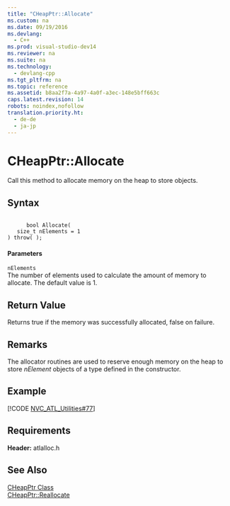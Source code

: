```yaml
---
title: "CHeapPtr::Allocate"
ms.custom: na
ms.date: 09/19/2016
ms.devlang: 
  - C++
ms.prod: visual-studio-dev14
ms.reviewer: na
ms.suite: na
ms.technology: 
  - devlang-cpp
ms.tgt_pltfrm: na
ms.topic: reference
ms.assetid: b8aa2f7a-4a97-4a0f-a3ec-148e5bff663c
caps.latest.revision: 14
robots: noindex,nofollow
translation.priority.ht: 
  - de-de
  - ja-jp
---
```

# CHeapPtr::Allocate
Call this method to allocate memory on the heap to store objects.  
  
## Syntax  
  
```  
  
      bool Allocate(  
   size_t nElements = 1   
) throw( );  
```  
  
#### Parameters  
 `nElements`  
 The number of elements used to calculate the amount of memory to allocate. The default value is 1.  
  
## Return Value  
 Returns true if the memory was successfully allocated, false on failure.  
  
## Remarks  
 The allocator routines are used to reserve enough memory on the heap to store *nElement* objects of a type defined in the constructor.  
  
## Example  
 [!CODE [NVC_ATL_Utilities#77](../CodeSnippet/VS_Snippets_Cpp/NVC_ATL_Utilities#77)]  
  
## Requirements  
 **Header:** atlalloc.h  
  
## See Also  
 [CHeapPtr Class](../vs140/CHeapPtr-Class.md)   
 [CHeapPtr::Reallocate](../vs140/CHeapPtr--Reallocate.md)